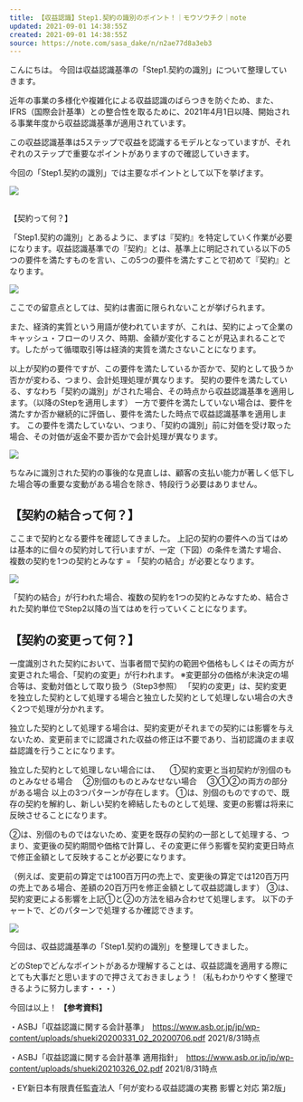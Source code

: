```yaml
---
title: 【収益認識】Step1.契約の識別のポイント！｜モウソウチク｜note
updated: 2021-09-01 14:38:55Z
created: 2021-09-01 14:38:55Z
source: https://note.com/sasa_dake/n/n2ae77d8a3eb3
---
```


こんにちは。
今回は収益認識基準の「Step1.契約の識別」について整理していきます。

近年の事業の多様化や複雑化による収益認識のばらつきを防ぐため、また、IFRS（国際会計基準）との整合性を取るために、2021年4月1日以降、開始される事業年度から収益認識基準が適用されています。

この収益認識基準は5ステップで収益を認識するモデルとなっていますが、それぞれのステップで重要なポイントがありますので確認していきます。

今回の「Step1.契約の識別」では主要なポイントとして以下を挙げます。

![](https://assets.st-note.com/production/uploads/images/60151353/picture_pc_97e5cc03e0760623ba2081e5020c9552.png?width=800)

##

【契約って何？】

「Step1.契約の識別」とあるように、まずは『契約』を特定していく作業が必要になります。収益認識基準での『契約』とは、基準上に明記されている以下の5つの要件を満たすものを言い、この5つの要件を満たすことで初めて『契約』となります。

[![](https://assets.st-note.com/production/uploads/images/60151906/picture_pc_7256b45df2e5cbf1bf6be8cb85ee056a.png)](https://www.asb.or.jp/jp/wp-content/uploads/shueki20200331_02_20200706.pdf)

ここでの留意点としては、契約は書面に限られないことが挙げられます。

また、経済的実質という用語が使われていますが、これは、契約によって企業のキャッシュ・フローのリスク、時期、金額が変化することが見込まれることです。したがって循環取引等は経済的実質を満たさないことになります。

以上が契約の要件ですが、この要件を満たしているか否かで、契約として扱うか否かが変わる、つまり、会計処理処理が異なります。
契約の要件を満たしている、すなわち「契約の識別」がされた場合、その時点から収益認識基準を適用します。（以降のStepを適用します）
一方で要件を満たしていない場合は、要件を満たすか否か継続的に評価し、要件を満たした時点で収益認識基準を適用します。
この要件を満たしていない、つまり、「契約の識別」前に対価を受け取った場合、その対価が返金不要か否かで会計処理が異なります。

![](https://assets.st-note.com/production/uploads/images/60154579/picture_pc_27b925eb8a8bab938892cd78221cd047.png?width=800)

ちなみに識別された契約の事後的な見直しは、顧客の支払い能力が著しく低下した場合等の重要な変動がある場合を除き、特段行う必要はありません。

## 【契約の結合って何？】

ここまで契約となる要件を確認してきました。
上記の契約の要件への当てはめは基本的に個々の契約対して行いますが、一定（下図）の条件を満たす場合、
複数の契約を1つの契約とみなす = 「契約の結合」が必要となります。

![](https://assets.st-note.com/production/uploads/images/60155467/picture_pc_aa7ef6519059efdbf6a5a8866054b4f5.png?width=800)

「契約の結合」が行われた場合、複数の契約を1つの契約とみなすため、結合された契約単位でStep2以降の当てはめを行っていくことになります。

## 【契約の変更って何？】

一度識別された契約において、当事者間で契約の範囲や価格もしくはその両方が変更された場合、「契約の変更」が行われます。
※変更部分の価格が未決定の場合等は、変動対価として取り扱う（Step3参照）
「契約の変更」は、契約変更を独立した契約として処理する場合と独立した契約として処理しない場合の大きく2つで処理が分かれます。

独立した契約として処理する場合は、契約変更がそれまでの契約には影響を与えないため、変更前までに認識された収益の修正は不要であり、当初認識のまま収益認識を行うことになります。

独立した契約として処理しない場合には、
　①契約変更と当初契約が別個のものとみなせる場合
　②別個のものとみなせない場合
　③①②の両方の部分がある場合
以上の3つパターンが存在します。
①は、別個のものですので、既存の契約を解約し、新しい契約を締結したものとして処理、変更の影響は将来に反映させることになります。

②は、別個のものではないため、変更を既存の契約の一部として処理する、つまり、変更後の契約期間や価格で計算し、その変更に伴う影響を契約変更日時点で修正金額として反映することが必要になります。

（例えば、変更前の算定では100百万円の売上で、変更後の算定では120百万円の売上である場合、差額の20百万円を修正金額として収益認識します）
③は、契約変更による影響を上記①と②の方法を組み合わせて処理します。
以下のチャートで、どのパターンで処理するか確認できます。

![](https://assets.st-note.com/production/uploads/images/60157754/picture_pc_0ff019b0536522ea76306f1ab14a285d.png?width=800)

今回は、収益認識基準の「Step1.契約の識別」を整理してきました。

どのStepでどんなポイントがあるか理解することは、収益認識を適用する際にとても大事だと思いますので押さえておきましょう！（私もわかりやすく整理できるように努力します・・・）

今回は以上！
**【参考資料】**

・ASBJ「収益認識に関する会計基準」　https://www.asb.or.jp/jp/wp-content/uploads/shueki20200331_02_20200706.pdf 2021/8/31時点

・ASBJ「収益認識に関する会計基準 適用指針」　https://www.asb.or.jp/jp/wp-content/uploads/shueki20210326_02.pdf 2021/8/31時点

・EY新日本有限責任監査法人「何が変わる収益認識の実務 影響と対応 第2版」